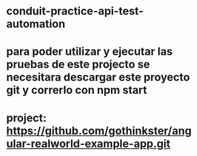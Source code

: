 # conduit-practice-api-test-automation
# para poder utilizar y ejecutar las pruebas de este projecto se necesitara descargar este proyecto git y correrlo con npm start
# project: https://github.com/gothinkster/angular-realworld-example-app.git
